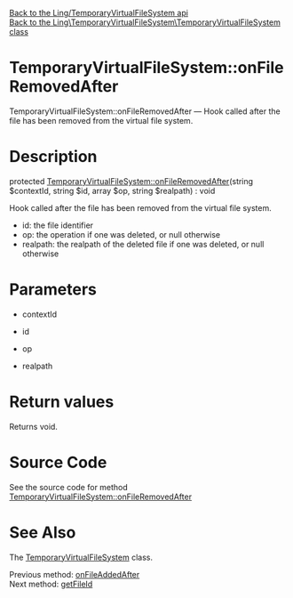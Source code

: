 [Back to the Ling/TemporaryVirtualFileSystem api](https://github.com/lingtalfi/TemporaryVirtualFileSystem/blob/master/doc/api/Ling/TemporaryVirtualFileSystem.md)<br>
[Back to the Ling\TemporaryVirtualFileSystem\TemporaryVirtualFileSystem class](https://github.com/lingtalfi/TemporaryVirtualFileSystem/blob/master/doc/api/Ling/TemporaryVirtualFileSystem/TemporaryVirtualFileSystem.md)


TemporaryVirtualFileSystem::onFileRemovedAfter
================



TemporaryVirtualFileSystem::onFileRemovedAfter — Hook called after the file has been removed from the virtual file system.




Description
================


protected [TemporaryVirtualFileSystem::onFileRemovedAfter](https://github.com/lingtalfi/TemporaryVirtualFileSystem/blob/master/doc/api/Ling/TemporaryVirtualFileSystem/TemporaryVirtualFileSystem/onFileRemovedAfter.md)(string $contextId, string $id, array $op, string $realpath) : void




Hook called after the file has been removed from the virtual file system.

- id: the file identifier
- op: the operation if one was deleted, or null otherwise
- realpath: the realpath of the deleted file if one was deleted, or null otherwise




Parameters
================


- contextId

    

- id

    

- op

    

- realpath

    


Return values
================

Returns void.








Source Code
===========
See the source code for method [TemporaryVirtualFileSystem::onFileRemovedAfter](https://github.com/lingtalfi/TemporaryVirtualFileSystem/blob/master/TemporaryVirtualFileSystem.php#L587-L590)


See Also
================

The [TemporaryVirtualFileSystem](https://github.com/lingtalfi/TemporaryVirtualFileSystem/blob/master/doc/api/Ling/TemporaryVirtualFileSystem/TemporaryVirtualFileSystem.md) class.

Previous method: [onFileAddedAfter](https://github.com/lingtalfi/TemporaryVirtualFileSystem/blob/master/doc/api/Ling/TemporaryVirtualFileSystem/TemporaryVirtualFileSystem/onFileAddedAfter.md)<br>Next method: [getFileId](https://github.com/lingtalfi/TemporaryVirtualFileSystem/blob/master/doc/api/Ling/TemporaryVirtualFileSystem/TemporaryVirtualFileSystem/getFileId.md)<br>

